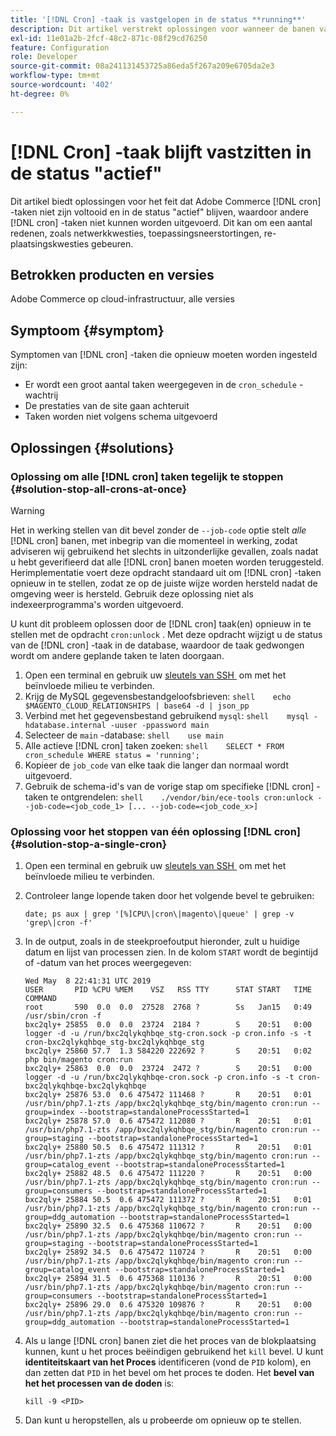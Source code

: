 ```yaml
---
title: '[!DNL Cron] -taak is vastgelopen in de status **running**'
description: Dit artikel verstrekt oplossingen voor wanneer de banen van Adobe Commerce  [!DNL cron]  niet voltooien uitvoerend en in een "lopende"status voortzetten, die andere  [!DNL cron]  banen verhindert te lopen. Dit kan om een aantal redenen, zoals netwerkkwesties, toepassingsneerstortingen, re-plaatsingskwesties gebeuren.
exl-id: 11e01a2b-2fcf-48c2-871c-08f29cd76250
feature: Configuration
role: Developer
source-git-commit: 08a241131453725a86eda5f267a209e6705da2e3
workflow-type: tm+mt
source-wordcount: '402'
ht-degree: 0%

---
```


# [!DNL Cron] -taak blijft vastzitten in de status &quot;actief&quot;

Dit artikel biedt oplossingen voor het feit dat Adobe Commerce [!DNL cron] -taken niet zijn voltooid en in de status &quot;actief&quot; blijven, waardoor andere [!DNL cron] -taken niet kunnen worden uitgevoerd. Dit kan om een aantal redenen, zoals netwerkkwesties, toepassingsneerstortingen, re-plaatsingskwesties gebeuren.

## Betrokken producten en versies

Adobe Commerce op cloud-infrastructuur, alle versies

## Symptoom {#symptom}

Symptomen van [!DNL cron] -taken die opnieuw moeten worden ingesteld zijn:

* Er wordt een groot aantal taken weergegeven in de `cron_schedule` -wachtrij
* De prestaties van de site gaan achteruit
* Taken worden niet volgens schema uitgevoerd

## Oplossingen {#solutions}

### Oplossing om alle [!DNL cron] taken tegelijk te stoppen {#solution-stop-all-crons-at-once}

>[!WARNING]
>
>Het in werking stellen van dit bevel zonder de `--job-code` optie stelt *alle* [!DNL cron] banen, met inbegrip van die momenteel in werking, zodat adviseren wij gebruikend het slechts in uitzonderlijke gevallen, zoals nadat u hebt geverifieerd dat alle [!DNL cron] banen moeten worden teruggesteld. Herimplementatie voert deze opdracht standaard uit om [!DNL cron] -taken opnieuw in te stellen, zodat ze op de juiste wijze worden hersteld nadat de omgeving weer is hersteld. Gebruik deze oplossing niet als indexeerprogramma&#39;s worden uitgevoerd.

U kunt dit probleem oplossen door de [!DNL cron] taak(en) opnieuw in te stellen met de opdracht `cron:unlock` . Met deze opdracht wijzigt u de status van de [!DNL cron] -taak in de database, waardoor de taak gedwongen wordt om andere geplande taken te laten doorgaan.

1. Open een terminal en gebruik uw [&#x200B; sleutels van SSH &#x200B;](https://experienceleague.adobe.com/nl/docs/commerce-cloud-service/user-guide/develop/secure-connections) om met het beïnvloede milieu te verbinden.
1. Krijg de MySQL gegevensbestandgeloofsbrieven:    ```shell    echo $MAGENTO_CLOUD_RELATIONSHIPS | base64 -d | json_pp    ```
1. Verbind met het gegevensbestand gebruikend `mysql`:    ```shell    mysql -hdatabase.internal -uuser -ppassword main    ```
1. Selecteer de `main` -database:    ```shell    use main    ```
1. Alle actieve [!DNL cron] taken zoeken:    ```shell    SELECT * FROM cron_schedule WHERE status = 'running';    ```
1. Kopieer de `job_code` van elke taak die langer dan normaal wordt uitgevoerd.
1. Gebruik de schema-id&#39;s van de vorige stap om specifieke [!DNL cron] -taken te ontgrendelen:    ```shell    ./vendor/bin/ece-tools cron:unlock --job-code=<job_code_1> [... --job-code=<job_code_x>]    ```

### Oplossing voor het stoppen van één oplossing [!DNL cron] {#solution-stop-a-single-cron}

1. Open een terminal en gebruik uw [&#x200B; sleutels van SSH &#x200B;](https://experienceleague.adobe.com/nl/docs/commerce-cloud-service/user-guide/develop/secure-connections) om met het beïnvloede milieu te verbinden.
1. Controleer lange lopende taken door het volgende bevel te gebruiken:

   ```date; ps aux | grep '[%]CPU\|cron\|magento\|queue' | grep -v 'grep\|cron -f'```

1. In de output, zoals in de steekproefoutput hieronder, zult u huidige datum en lijst van processen zien. In de kolom `START` wordt de begintijd of -datum van het proces weergegeven:

   ```
   Wed May  8 22:41:31 UTC 2019
   USER       PID %CPU %MEM    VSZ   RSS TTY      STAT START   TIME COMMAND
   root       590  0.0  0.0  27528  2768 ?        Ss   Jan15   0:49 /usr/sbin/cron -f
   bxc2qly+ 25855  0.0  0.0  23724  2184 ?        S    20:51   0:00 logger -d -u /run/bxc2qlykqhbqe_stg-cron.sock -p cron.info -s -t cron-bxc2qlykqhbqe_stg-bxc2qlykqhbqe_stg
   bxc2qly+ 25860 57.7  1.3 584220 222692 ?       S    20:51   0:02 php bin/magento cron:run
   bxc2qly+ 25863  0.0  0.0  23724  2472 ?        S    20:51   0:00 logger -d -u /run/bxc2qlykqhbqe-cron.sock -p cron.info -s -t cron-bxc2qlykqhbqe-bxc2qlykqhbqe
   bxc2qly+ 25876 53.0  0.6 475472 111468 ?       R    20:51   0:01 /usr/bin/php7.1-zts /app/bxc2qlykqhbqe_stg/bin/magento cron:run --group=index --bootstrap=standaloneProcessStarted=1
   bxc2qly+ 25878 57.0  0.6 475472 112080 ?       R    20:51   0:01 /usr/bin/php7.1-zts /app/bxc2qlykqhbqe_stg/bin/magento cron:run --group=staging --bootstrap=standaloneProcessStarted=1
   bxc2qly+ 25880 50.5  0.6 475472 111312 ?       R    20:51   0:01 /usr/bin/php7.1-zts /app/bxc2qlykqhbqe_stg/bin/magento cron:run --group=catalog_event --bootstrap=standaloneProcessStarted=1
   bxc2qly+ 25882 48.5  0.6 475472 111220 ?       R    20:51   0:00 /usr/bin/php7.1-zts /app/bxc2qlykqhbqe_stg/bin/magento cron:run --group=consumers --bootstrap=standaloneProcessStarted=1
   bxc2qly+ 25884 50.5  0.6 475472 111372 ?       R    20:51   0:01 /usr/bin/php7.1-zts /app/bxc2qlykqhbqe_stg/bin/magento cron:run --group=ddg_automation --bootstrap=standaloneProcessStarted=1
   bxc2qly+ 25890 32.5  0.6 475368 110672 ?       R    20:51   0:00 /usr/bin/php7.1-zts /app/bxc2qlykqhbqe/bin/magento cron:run --group=staging --bootstrap=standaloneProcessStarted=1
   bxc2qly+ 25892 34.5  0.6 475472 110724 ?       R    20:51   0:00 /usr/bin/php7.1-zts /app/bxc2qlykqhbqe/bin/magento cron:run --group=catalog_event --bootstrap=standaloneProcessStarted=1
   bxc2qly+ 25894 31.5  0.6 475368 110136 ?       R    20:51   0:00 /usr/bin/php7.1-zts /app/bxc2qlykqhbqe/bin/magento cron:run --group=consumers --bootstrap=standaloneProcessStarted=1
   bxc2qly+ 25896 29.0  0.6 475320 109876 ?       R    20:51   0:00 /usr/bin/php7.1-zts /app/bxc2qlykqhbqe/bin/magento cron:run --group=ddg_automation --bootstrap=standaloneProcessStarted=1
   ```

1. Als u lange [!DNL cron] banen ziet die het proces van de blokplaatsing kunnen, kunt u het proces beëindigen gebruikend het `kill` bevel. U kunt **identiteitskaart van het Proces** identificeren (vond de `PID` kolom), en dan zetten dat `PID` in het bevel om het proces te doden.
Het **bevel van het het processen van de doden** is:

   ```kill -9 <PID>```

1. Dan kunt u heropstellen, als u probeerde om opnieuw op te stellen.
